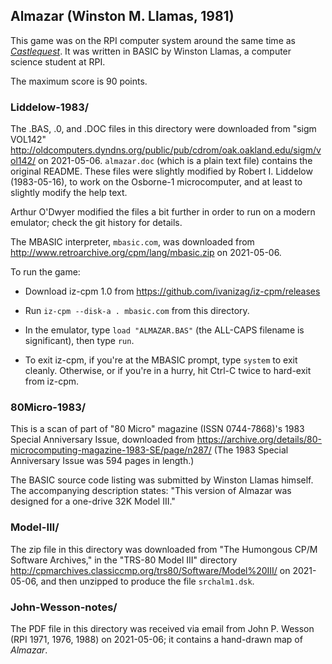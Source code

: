 ## Almazar (Winston M. Llamas, 1981)

This game was on the RPI computer system around the same time as
[_Castlequest_](https://github.com/Quuxplusone/Castlequest/).
It was written in BASIC by Winston Llamas, a computer science student at RPI.

The maximum score is 90 points.


### Liddelow-1983/

The .BAS, .0, and .DOC files in this directory were downloaded from "sigm VOL142"
http://oldcomputers.dyndns.org/public/pub/cdrom/oak.oakland.edu/sigm/vol142/
on 2021-05-06.
`almazar.doc` (which is a plain text file) contains the original README.
These files were slightly modified by Robert I. Liddelow (1983-05-16), to work
on the Osborne-1 microcomputer, and at least to slightly modify the help text.

Arthur O'Dwyer modified the files a bit further in order to run on a modern
emulator; check the git history for details.

The MBASIC interpreter, `mbasic.com`, was downloaded from
http://www.retroarchive.org/cpm/lang/mbasic.zip
on 2021-05-06.

To run the game:

- Download iz-cpm 1.0 from https://github.com/ivanizag/iz-cpm/releases

- Run `iz-cpm --disk-a . mbasic.com` from this directory.

- In the emulator, type `load "ALMAZAR.BAS"` (the ALL-CAPS filename is significant),
    then type `run`.

- To exit iz-cpm, if you're at the MBASIC prompt, type `system` to exit cleanly.
    Otherwise, or if you're in a hurry, hit Ctrl-C twice to hard-exit from iz-cpm.


### 80Micro-1983/

This is a scan of part of "80 Micro" magazine (ISSN 0744-7868)'s
1983 Special Anniversary Issue, downloaded from
https://archive.org/details/80-microcomputing-magazine-1983-SE/page/n287/
(The 1983 Special Anniversary Issue was 594 pages in length.)

The BASIC source code listing was submitted by Winston Llamas himself.
The accompanying description states: "This version of Almazar was
designed for a one-drive 32K Model III."


### Model-III/

The zip file in this directory was downloaded from "The Humongous CP/M Software Archives,"
in the "TRS-80 Model III" directory
http://cpmarchives.classiccmp.org/trs80/Software/Model%20III/
on 2021-05-06, and then unzipped to produce the file `srchalm1.dsk`.


### John-Wesson-notes/

The PDF file in this directory was received via email from
John P. Wesson (RPI 1971, 1976, 1988) on 2021-05-06; it contains
a hand-drawn map of _Almazar_.
